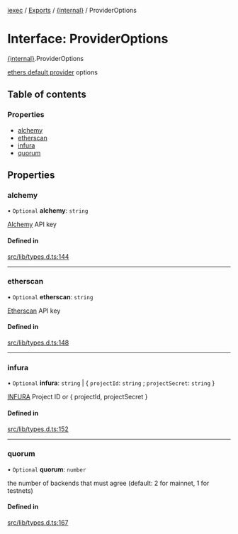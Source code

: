 [iexec](../README.md) / [Exports](../modules.md) / [{internal}](../modules/internal_.md) / ProviderOptions

# Interface: ProviderOptions

[{internal}](../modules/internal_.md).ProviderOptions

[ethers default provider](https://docs.ethers.io/v5/api/providers/#providers-getDefaultProvider) options

## Table of contents

### Properties

- [alchemy](internal_.ProviderOptions.md#alchemy)
- [etherscan](internal_.ProviderOptions.md#etherscan)
- [infura](internal_.ProviderOptions.md#infura)
- [quorum](internal_.ProviderOptions.md#quorum)

## Properties

### alchemy

• `Optional` **alchemy**: `string`

[Alchemy](https://alchemyapi.io/) API key

#### Defined in

[src/lib/types.d.ts:144](https://github.com/iExecBlockchainComputing/iexec-sdk/blob/af88fc2/src/lib/types.d.ts#L144)

___

### etherscan

• `Optional` **etherscan**: `string`

[Etherscan](https://etherscan.io/) API key

#### Defined in

[src/lib/types.d.ts:148](https://github.com/iExecBlockchainComputing/iexec-sdk/blob/af88fc2/src/lib/types.d.ts#L148)

___

### infura

• `Optional` **infura**: `string` \| { `projectId`: `string` ; `projectSecret`: `string`  }

[INFURA](https://infura.io/) Project ID or { projectId, projectSecret }

#### Defined in

[src/lib/types.d.ts:152](https://github.com/iExecBlockchainComputing/iexec-sdk/blob/af88fc2/src/lib/types.d.ts#L152)

___

### quorum

• `Optional` **quorum**: `number`

the number of backends that must agree (default: 2 for mainnet, 1 for testnets)

#### Defined in

[src/lib/types.d.ts:167](https://github.com/iExecBlockchainComputing/iexec-sdk/blob/af88fc2/src/lib/types.d.ts#L167)
